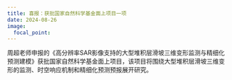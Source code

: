 ```yaml
---
title: 喜报：获批国家自然科学基金面上项目一项
date: 2024-08-26
image:
  focal_point: 
---
```



<!--more-->
周超老师申报的《高分辨率SAR影像支持的大型堆积层滑坡三维变形监测与精细化预测建模》获批国家自然科学基金面上项目，该项目将围绕大型堆积层滑坡三维变形的监测、时空响应机制和精细化预测预报展开研究。
